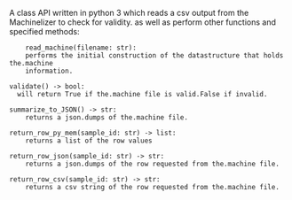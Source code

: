 A class API written in python 3 which reads a csv output from the Machinelizer 
	to check for validity. as well as perform other functions and specified
	methods:

		read_machine(filename: str):
		performs the initial construction of the datastructure that holds the.machine 
		information.

	validate() -> bool:
      will return True if the.machine file is valid.False if invalid.

	summarize_to_JSON() -> str:
		returns a json.dumps of the.machine file.

	return_row_py_mem(sample_id: str) -> list:
		returns a list of the row values

	return_row_json(sample_id: str) -> str:
		returns a json.dumps of the row requested from the.machine file.

	return_row_csv(sample_id: str) -> str:
		returns a csv string of the row requested from the.machine file.
